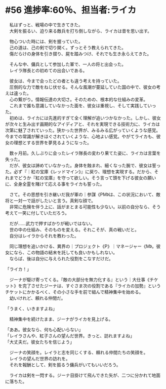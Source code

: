 # #56 進捗率:60％、担当者:ライカ
　私はずっと、戦場の中で生きてきた。  
　大剣を振るい、迫り来る敵兵を打ち倒しながら、ライカは昔を思い出す。

　物心ついた時には、剣を握っていた。  
　己の道は、己の剣で切り開く。ずっとそう教えられてきた。  
　傷だらけの身体を引き摺り、屍を踏みつけ、それでも生き永らえてきた。

　そんな中、傭兵として参加した軍で、一人の将と出会った。  
　レイラ隊長との初めての出会いである。

　彼女は、今まで会ったどの者とも違う考えを持っていた。  
　圧倒的な力で敵をねじ伏せる。そんな風潮が蔓延していた国の中で、彼女の考えは違った。  
　心の繋がり。情報伝達の大切さ。そのための、根本的な仕組みの変革。  
　これまで誰も意識していなかった面を、彼女は重視し、そして実践していった。  
　初めは、ライカには先進的すぎて全く理解が追いつかなかった。しかし、彼女が次々と生み出す画期的なアイディアと、それを実現できる技術力に、ライカは次第に魅了されていった。狭かった世界が、みるみる広がっていくような感覚。今までの常識が解きほぐされていくような、心地よい感覚。やがてライカも、彼女の理想とする世界を夢見るようになった。

　数ヶ月前。久しぶりに会ったレイラ隊長の変わり果てた姿に、ライカは言葉を失った。  
　だが、彼女は諦めていなかった。身体を蝕まれ、細くなった腕で、彼女は誓った。必ず『｜紅の宝庫《レッドマイン》』に戻り、理想を実現する。だから、それまでどうか『紅の宝庫』を守って欲しい。そう言って頭を下げる彼女の願いに、全身全霊を賭けて応える事をライカも誓った。

　さて。その思想を引き継いだ我が軍の｜参謀《PM》は、この状況において、敵将と一対一で話がしたいと言う。真剣な顔で。  
　非常に危険を伴う上に、話がまとまる可能性も少ない。以前の自分なら、そう考えて一笑に付していただろう。

　だが……武力で押すばかりが戦いではない。  
　世の中の仕組み、そのものを変える。それこそが、真の戦いだと。  
　自分はレイラからそれを教わった。

　同じ理想を追いかける、異界の｜プロジェクト《P》｜マネージャー《M》。彼女になら、この物語の結末を託しても良いかもしれない。  
　ならば、後は自分に与えられた役割をこなすだけだ。

「ライカ！」

　ジーナが駆け寄ってくる。『敵の大部分を無力化する』という｜大仕事《チケット》を完了させたジーナは、すぐさま次の役割である『ライカの加勢』というチケットにかかるべく、その小さな手を前で組んで精神集中を始める。  
　幼いけれど、頼れる仲間だ。

「うまく、いきますよね」

　精神集中を続けたまま、ジーナがライカを見上げる。

「ああ。彼女なら、何も心配いらない」  
「レイラさんや、紅子さんの望んだ世界。きっと、訪れますよね」  
「大丈夫だ。彼女たちを信じよう」

　ジーナの笑顔を。レイラと志を同じくする、頼れる仲間たちの笑顔を。  
　レイラの望んだ世界の訪れを。  
　それを報酬として、剣を振るう傭兵がいてもいいだろう。

　ライカは剣を一閃する。ジーナ目掛けて飛んできた矢が、二つに分かれて地面に落ちた。
